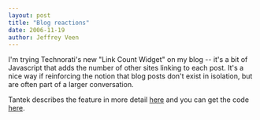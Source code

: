 ```yaml
---
layout: post
title: "Blog reactions"
date: 2006-11-19
author: Jeffrey Veen
---
```

I'm trying Technorati's new "Link Count Widget" on my blog -- it's a bit of Javascript that adds the number of other sites linking to each post. It's a nice way if reinforcing the notion that blog posts don't exist in isolation, but are often part of a larger conversation.

Tantek describes the feature in more detail <a href="http://technorati.com/weblog/2006/11/209.html">here</a> and you can get the code <a href="http://technorati.com/tools/linkcount/">here</a>.
